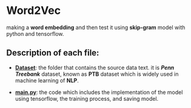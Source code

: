 # Word2Vec
making a **word embedding** and then test it using **skip-gram** model with python and tensorflow.
## Description of each file:

* [**Dataset**](Dataset/): the folder that contains the source data text. it is **_Penn Treebank_** dataset, known as **PTB** dataset which is widely used in machine learning of **NLP**.

* [**main.py**](main.py): the code which includes the implementation of the model using tensorflow, the training process, and saving model. 
